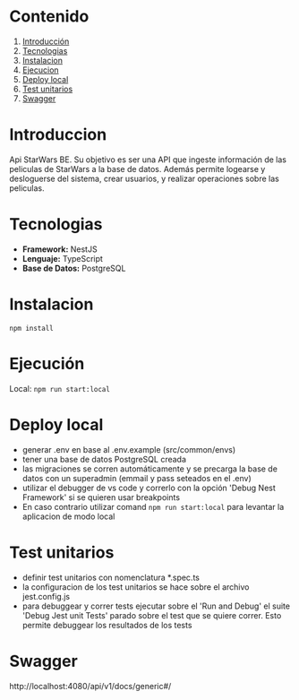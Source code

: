 # Contenido

1. [Introducción](#introduccion)
2. [Tecnologias](#tecnologias)
3. [Instalacion](#instalacion)
4. [Ejecucion](#ejecución)
5. [Deploy local](#deploy-local)
6. [Test unitarios](#test-unitarios)
7. [Swagger](#swagger)

# Introduccion

Api StarWars BE. Su objetivo es ser una API que ingeste información de las peliculas de StarWars a la base de datos. Además permite logearse y desloguerse del sistema, crear usuarios, y realizar operaciones sobre las peliculas.

# Tecnologias

- **Framework:** NestJS
- **Lenguaje:** TypeScript
- **Base de Datos:** PostgreSQL

# Instalacion

`npm install`

# Ejecución

Local: `npm run start:local`

# Deploy local

- generar .env en base al .env.example (src/common/envs)
- tener una base de datos PostgreSQL creada
- las migraciones se corren automáticamente y se precarga la base de datos con un superadmin (emmail y pass seteados en el .env)
- utilizar el debugger de vs code y correrlo con la opción 'Debug Nest Framework' si se quieren usar breakpoints
- En caso contrario utilizar comand `npm run start:local` para levantar la aplicacion de modo local

# Test unitarios

- definir test unitarios con nomenclatura \*.spec.ts
- la configuracion de los test unitarios se hace sobre el archivo jest.config.js
- para debuggear y correr tests ejecutar sobre el 'Run and Debug' el suite 'Debug Jest unit Tests' parado sobre el test que se quiere correr. Esto permite debuggear los resultados de los tests

# Swagger

http://localhost:4080/api/v1/docs/generic#/
